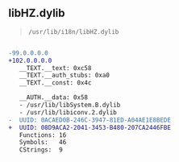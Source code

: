 ## libHZ.dylib

> `/usr/lib/i18n/libHZ.dylib`

```diff

-99.0.0.0.0
+102.0.0.0.0
   __TEXT.__text: 0xc58
   __TEXT.__auth_stubs: 0xa0
   __TEXT.__const: 0x4c

   __AUTH.__data: 0x58
   - /usr/lib/libSystem.B.dylib
   - /usr/lib/libiconv.2.dylib
-  UUID: 0ACAED0B-246C-3947-81ED-A04AE1E8BEDE
+  UUID: 08D9ACA2-2041-3453-B480-207CA2446FBE
   Functions: 16
   Symbols:   46
   CStrings:  9

```

